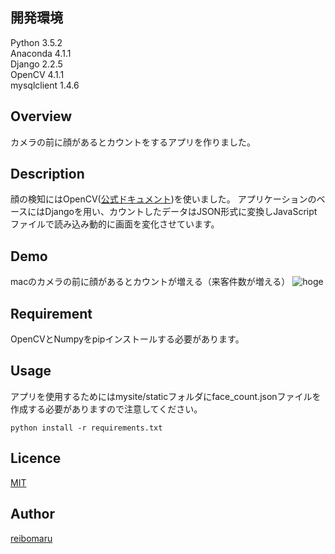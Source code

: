 ## 開発環境
Python 3.5.2  
Anaconda 4.1.1  
Django 2.2.5  
OpenCV 4.1.1  
mysqlclient 1.4.6  

## Overview
カメラの前に顔があるとカウントをするアプリを作りました。

## Description
顔の検知にはOpenCV([公式ドキュメント](https://docs.opencv.org/4.1.1/index.html))を使いました。
アプリケーションのベースにはDjangoを用い、カウントしたデータはJSON形式に変換しJavaScriptファイルで読み込み動的に画面を変化させています。

## Demo
macのカメラの前に顔があるとカウントが増える（来客件数が増える）
![hoge](https://raw.github.com/wiki/reibomaru/face_counter/images/face_counter.gif)

## Requirement
OpenCVとNumpyをpipインストールする必要があります。

## Usage
アプリを使用するためにはmysite/staticフォルダにface_count.jsonファイルを作成する必要がありますので注意してください。
```
python install -r requirements.txt
```

## Licence

[MIT](https://github.com/tcnksm/tool/blob/master/LICENCE)

## Author

[reibomaru](https://github.com/reibomaru)
